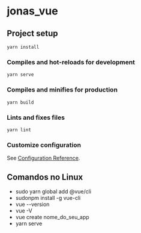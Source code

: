 # jonas_vue

## Project setup

```
yarn install
```

### Compiles and hot-reloads for development

```
yarn serve
```

### Compiles and minifies for production

```
yarn build
```

### Lints and fixes files

```
yarn lint
```

### Customize configuration

See [Configuration Reference](https://cli.vuejs.org/config/).

## Comandos no Linux

- sudo yarn global add @vue/cli
- sudonpm install -g vue-cli
- vue --version
- vue -V
- vue create nome_do_seu_app
- yarn serve
